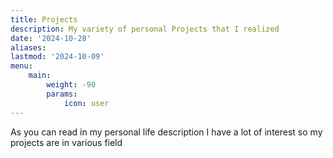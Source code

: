 ```yaml
---
title: Projects
description: My variety of personal Projects that I realized
date: '2024-10-28'
aliases:
lastmod: '2024-10-09'
menu:
    main: 
        weight: -90
        params:
            icon: user
---
```


As you can read in my personal life description I have a lot of interest so my projects are in various field